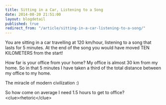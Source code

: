 ```yaml
---
title: Sitting in a Car, Listening to a Song
date: 2014-08-20 21:51:00
layout: blogdetail
published: true
redirect_from: "/article/sitting-in-a-car-listening-to-a-song/"
---
```


You are sitting in a car travelling at 120 km/hour, listening to a song that lasts for 5 minutes. At the end of the song you would have moved TEN KILOMETERS from the start!

How far is your office from your home? My office is almost 30 km from my home. So in that 5 minutes I have taken a third of the total distance between my office to my home.

The miracle of modern civilization :)

So how come on average I need 1.5 hours to get to office? &lt;clue&gt;rhetoric&lt;/clue&gt;